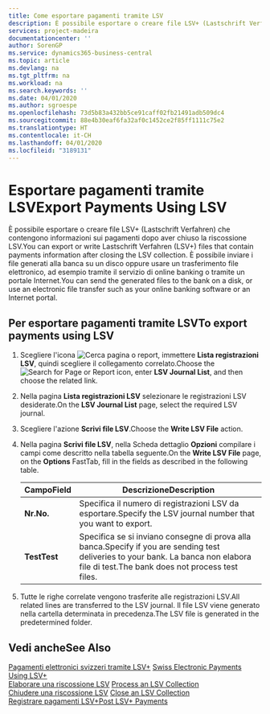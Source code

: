 ```yaml
---
title: Come esportare pagamenti tramite LSV
description: È possibile esportare o creare file LSV+ (Lastschrift Verfahren) che contengono informazioni sui pagamenti dopo aver chiuso la riscossione LSV. È possibile inviare i file generati alla banca su un disco oppure usare un trasferimento file elettronico, ad esempio tramite il servizio di online banking o tramite un portale Internet.
services: project-madeira
documentationcenter: ''
author: SorenGP
ms.service: dynamics365-business-central
ms.topic: article
ms.devlang: na
ms.tgt_pltfrm: na
ms.workload: na
ms.search.keywords: ''
ms.date: 04/01/2020
ms.author: sgroespe
ms.openlocfilehash: 73d5b83a432bb5ce91caff02fb21491adb509dc4
ms.sourcegitcommit: 88e4b30eaf6fa32af0c1452ce2f85ff1111c75e2
ms.translationtype: HT
ms.contentlocale: it-CH
ms.lasthandoff: 04/01/2020
ms.locfileid: "3189131"
---
```

# <a name="export-payments-using-lsv"></a><span data-ttu-id="a0821-104">Esportare pagamenti tramite LSV</span><span class="sxs-lookup"><span data-stu-id="a0821-104">Export Payments Using LSV</span></span>
<span data-ttu-id="a0821-105">È possibile esportare o creare file LSV+ (Lastschrift Verfahren) che contengono informazioni sui pagamenti dopo aver chiuso la riscossione LSV.</span><span class="sxs-lookup"><span data-stu-id="a0821-105">You can export or write Lastschrift Verfahren (LSV+) files that contain payments information after closing the LSV collection.</span></span> <span data-ttu-id="a0821-106">È possibile inviare i file generati alla banca su un disco oppure usare un trasferimento file elettronico, ad esempio tramite il servizio di online banking o tramite un portale Internet.</span><span class="sxs-lookup"><span data-stu-id="a0821-106">You can send the generated files to the bank on a disk, or use an electronic file transfer such as your online banking software or an Internet portal.</span></span>  

## <a name="to-export-payments-using-lsv"></a><span data-ttu-id="a0821-107">Per esportare pagamenti tramite LSV</span><span class="sxs-lookup"><span data-stu-id="a0821-107">To export payments using LSV</span></span>  

1.  <span data-ttu-id="a0821-108">Scegliere l'icona ![Cerca pagina o report](../../media/ui-search/search_small.png "Icona della funzionalità Cerca pagina o report"), immettere **Lista registrazioni LSV**, quindi scegliere il collegamento correlato.</span><span class="sxs-lookup"><span data-stu-id="a0821-108">Choose the ![Search for Page or Report](../../media/ui-search/search_small.png "Search for Page or Report icon") icon, enter **LSV Journal List**, and then choose the related link.</span></span>  
2.  <span data-ttu-id="a0821-109">Nella pagina **Lista registrazioni LSV** selezionare le registrazioni LSV desiderate.</span><span class="sxs-lookup"><span data-stu-id="a0821-109">On the **LSV Journal List** page, select the required LSV journal.</span></span>  
3.  <span data-ttu-id="a0821-110">Scegliere l'azione **Scrivi file LSV**.</span><span class="sxs-lookup"><span data-stu-id="a0821-110">Choose the **Write LSV File** action.</span></span>  
4.  <span data-ttu-id="a0821-111">Nella pagina **Scrivi file LSV**, nella Scheda dettaglio **Opzioni** compilare i campi come descritto nella tabella seguente.</span><span class="sxs-lookup"><span data-stu-id="a0821-111">On the **Write LSV File** page, on the **Options** FastTab, fill in the fields as described in the following table.</span></span>  

    |<span data-ttu-id="a0821-112">Campo</span><span class="sxs-lookup"><span data-stu-id="a0821-112">Field</span></span>|<span data-ttu-id="a0821-113">Descrizione</span><span class="sxs-lookup"><span data-stu-id="a0821-113">Description</span></span>|  
    |---------------------------------|---------------------------------------|  
    |<span data-ttu-id="a0821-114">**Nr.**</span><span class="sxs-lookup"><span data-stu-id="a0821-114">**No.**</span></span>|<span data-ttu-id="a0821-115">Specifica il numero di registrazioni LSV da esportare.</span><span class="sxs-lookup"><span data-stu-id="a0821-115">Specify the LSV journal number that you want to export.</span></span>|  
    |<span data-ttu-id="a0821-116">**Test**</span><span class="sxs-lookup"><span data-stu-id="a0821-116">**Test**</span></span>|<span data-ttu-id="a0821-117">Specifica se si inviano consegne di prova alla banca.</span><span class="sxs-lookup"><span data-stu-id="a0821-117">Specify if you are sending test deliveries to your bank.</span></span> <span data-ttu-id="a0821-118">La banca non elabora file di test.</span><span class="sxs-lookup"><span data-stu-id="a0821-118">The bank does not process test files.</span></span>|  

5.  <span data-ttu-id="a0821-119">Tutte le righe correlate vengono trasferite alle registrazioni LSV.</span><span class="sxs-lookup"><span data-stu-id="a0821-119">All related lines are transferred to the LSV journal.</span></span> <span data-ttu-id="a0821-120">Il file LSV viene generato nella cartella determinata in precedenza.</span><span class="sxs-lookup"><span data-stu-id="a0821-120">The LSV file is generated in the predetermined folder.</span></span>  

## <a name="see-also"></a><span data-ttu-id="a0821-121">Vedi anche</span><span class="sxs-lookup"><span data-stu-id="a0821-121">See Also</span></span>  
 <span data-ttu-id="a0821-122">[Pagamenti elettronici svizzeri tramite LSV+](swiss-electronic-payments-using-lsv-.md) </span><span class="sxs-lookup"><span data-stu-id="a0821-122">[Swiss Electronic Payments Using LSV+](swiss-electronic-payments-using-lsv-.md) </span></span>  
 <span data-ttu-id="a0821-123">[Elaborare una riscossione LSV](how-to-process-an-lsv-collection.md) </span><span class="sxs-lookup"><span data-stu-id="a0821-123">[Process an LSV Collection](how-to-process-an-lsv-collection.md) </span></span>  
 <span data-ttu-id="a0821-124">[Chiudere una riscossione LSV](how-to-close-an-lsv-collection.md) </span><span class="sxs-lookup"><span data-stu-id="a0821-124">[Close an LSV Collection](how-to-close-an-lsv-collection.md) </span></span>  
 [<span data-ttu-id="a0821-125">Registrare pagamenti LSV+</span><span class="sxs-lookup"><span data-stu-id="a0821-125">Post LSV+ Payments</span></span>](how-to-post-lsv-payments.md)
